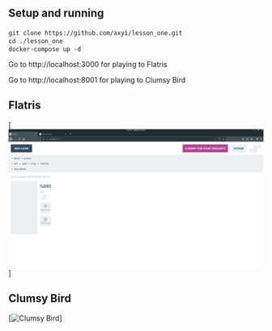 ## Setup and running

```
git clone https://github.com/axyi/lesson_one.git
cd ./lesson_one
docker-compose up -d
```

Go to http://localhost:3000 for playing to Flatris

Go to http://localhost:8001 for playing to Clumsy Bird


## Flatris
[![Flatris](flatris.png)]

## Clumsy Bird
[![Clumsy Bird](clumsy-bird.png)]
